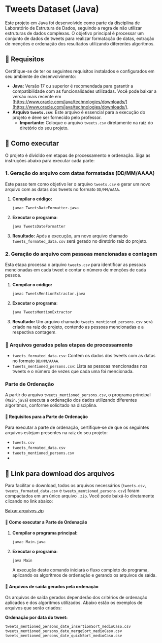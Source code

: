 # Tweets Dataset (Java)

Este projeto em Java foi desenvolvido como parte da disciplina de Laboratório de Estrutura de Dados, seguindo a regra de não utilizar estruturas de dados complexas. O objetivo principal é processar um conjunto de dados de tweets para realizar formatação de datas, extração de menções e ordenação dos resultados utilizando diferentes algoritmos.

## 🔧 Requisitos

Certifique-se de ter os seguintes requisitos instalados e configurados em seu ambiente de desenvolvimento:

- **Java:** Versão 17 ou superior é recomendada para garantir a compatibilidade com as funcionalidades utilizadas. Você pode baixar a versão mais recente em [https://www.oracle.com/java/technologies/downloads/](https://www.oracle.com/java/technologies/downloads/).
- **Arquivo `tweets.csv`:** Este arquivo é essencial para a execução do projeto e deve ser fornecido pelo professor.
    - **Importante:** Coloque o arquivo `tweets.csv` diretamente na raiz do diretório do seu projeto.

## 🚀 Como executar

O projeto é dividido em etapas de processamento e ordenação. Siga as instruções abaixo para executar cada parte:

### 1. Geração do arquivo com datas formatadas (DD/MM/AAAA)

Este passo tem como objetivo ler o arquivo `tweets.csv` e gerar um novo arquivo com as datas dos tweets no formato `DD/MM/AAAA`.

1.  **Compilar o código:**
    ```bash
    javac TweetsDateFormatter.java
    ```
2.  **Executar o programa:**
    ```bash
    java TweetsDateFormatter
    ```
3.  **Resultado:** Após a execução, um novo arquivo chamado `tweets_formated_data.csv` será gerado no diretório raiz do projeto.

### 2. Geração do arquivo com pessoas mencionadas e contagem

Esta etapa processa o arquivo `tweets.csv` para identificar as pessoas mencionadas em cada tweet e contar o número de menções de cada pessoa.

1.  **Compilar o código:**
    ```bash
    javac TweetsMentionExtractor.java
    ```
2.  **Executar o programa:**
    ```bash
    java TweetsMentionExtractor
    ```
3.  **Resultado:** Um arquivo chamado `tweets_mentioned_persons.csv` será criado na raiz do projeto, contendo as pessoas mencionadas e a respectiva contagem.

### 📝 Arquivos gerados pelas etapas de processamento

-   `tweets_formated_data.csv`: Contém os dados dos tweets com as datas no formato `DD/MM/AAAA`.
-   `tweets_mentioned_persons.csv`: Lista as pessoas mencionadas nos tweets e o número de vezes que cada uma foi mencionada.

### Parte de Ordenação

A partir do arquivo `tweets_mentioned_persons.csv`, o programa principal (`Main.java`) executa a ordenação dos dados utilizando diferentes algoritmos, conforme solicitado na disciplina.

#### 🔧 Requisitos para a Parte de Ordenação

Para executar a parte de ordenação, certifique-se de que os seguintes arquivos estejam presentes na raiz do seu projeto:

-   `tweets.csv`
-   `tweets_formated_data.csv`
-   `tweets_mentioned_persons.csv`
-   
## 🔗 Link para download dos arquivos

Para facilitar o download, todos os arquivos necessários (`tweets.csv`, `tweets_formated_data.csv` e `tweets_mentioned_persons.csv`) foram compactados em um único arquivo `.zip`. Você pode baixá-lo diretamente clicando no link abaixo:

[Baixar arquivos.zip](https://drive.google.com/file/d/1n62_ITXsJ9-5mwru1bTSTGFss2f0TjpK/view?usp=drive_link)

#### 🚀 Como executar a Parte de Ordenação

1.  **Compilar o programa principal:**
    ```bash
    javac Main.java
    ```
2.  **Executar o programa:**
    ```bash
    java Main
    ```
    A execução deste comando iniciará o fluxo completo do programa, aplicando os algoritmos de ordenação e gerando os arquivos de saída.

#### 📝 Arquivos de saída gerados pela ordenação

Os arquivos de saída gerados dependerão dos critérios de ordenação aplicados e dos algoritmos utilizados. Abaixo estão os exemplos de arquivos que serão criados:

**Ordenação por data do tweet:**

```bash
tweets_mentioned_persons_date_insertionSort_medioCaso.csv
tweets_mentioned_persons_date_mergeSort_medioCaso.csv
tweets_mentioned_persons_date_quickSort_medioCaso.csv
